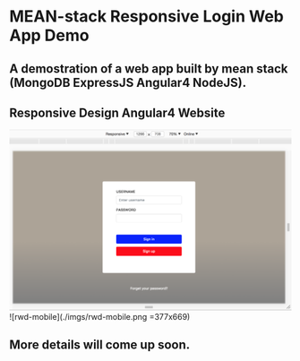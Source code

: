 # MEAN-stack Responsive Login Web App Demo
## A demostration of a web app built by mean stack (MongoDB ExpressJS Angular4 NodeJS). 
## Responsive Design Angular4 Website
![rwd-desktop](./imgs/rwd-desktop.png)
![rwd-mobile](./imgs/rwd-mobile.png =377x669)

## More details will come up soon.